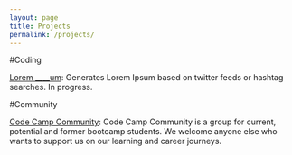 ```yaml
---
layout: page
title: Projects
permalink: /projects/
---
```


#Coding

[Lorem ____um](http://www.opentagclosetag.com/lorem-blankum/): Generates Lorem Ipsum based on twitter feeds or hashtag searches. In progress.


#Community

[Code Camp Community](http://www.meetup.com/Code-Camp-Community/): Code Camp Community is a group for current, potential and former bootcamp students. We welcome anyone else who wants to support us on our learning and career journeys.


